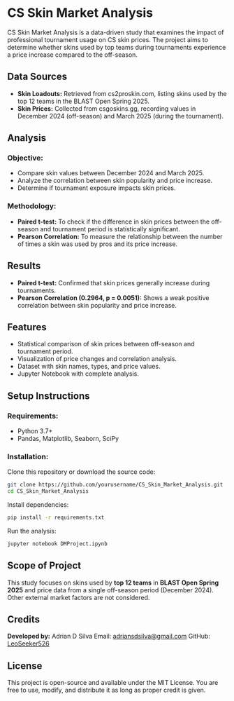 # CS Skin Market Analysis

CS Skin Market Analysis is a data-driven study that examines the impact of professional tournament usage on CS skin prices. The project aims to determine whether skins used by top teams during tournaments experience a price increase compared to the off-season.

## Data Sources
- **Skin Loadouts:** Retrieved from cs2proskin.com, listing skins used by the top 12 teams in the BLAST Open Spring 2025.
- **Skin Prices:** Collected from csgoskins.gg, recording values in December 2024 (off-season) and March 2025 (during the tournament).

## Analysis
### Objective:
- Compare skin values between December 2024 and March 2025.
- Analyze the correlation between skin popularity and price increase.
- Determine if tournament exposure impacts skin prices.

### Methodology:
- **Paired t-test:** To check if the difference in skin prices between the off-season and tournament period is statistically significant.
- **Pearson Correlation:** To measure the relationship between the number of times a skin was used by pros and its price increase.

## Results
- **Paired t-test:** Confirmed that skin prices generally increase during tournaments.
- **Pearson Correlation (0.2964, p = 0.0051):** Shows a weak positive correlation between skin popularity and price increase.

## Features
- Statistical comparison of skin prices between off-season and tournament period.
- Visualization of price changes and correlation analysis.
- Dataset with skin names, types, and price values.
- Jupyter Notebook with complete analysis.

## Setup Instructions
### Requirements:
- Python 3.7+
- Pandas, Matplotlib, Seaborn, SciPy

### Installation:
Clone this repository or download the source code:

```bash
git clone https://github.com/yourusername/CS_Skin_Market_Analysis.git
cd CS_Skin_Market_Analysis
```

Install dependencies:

```bash
pip install -r requirements.txt
```

Run the analysis:

```bash
jupyter notebook DMProject.ipynb
```

## Scope of Project
This study focuses on skins used by **top 12 teams** in **BLAST Open Spring 2025** and price data from a single off-season period (December 2024). Other external market factors are not considered.

## Credits
**Developed by:** Adrian D Silva
Email: adriansdsilva@gmail.com
GitHub: [LeoSeeker526](https://github.com/LeoSeeker526)  

## License
This project is open-source and available under the MIT License. You are free to use, modify, and distribute it as long as proper credit is given.

